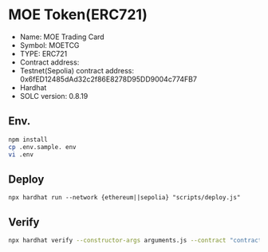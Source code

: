 # MOE Token(ERC721)

- Name: MOE Trading Card
- Symbol: MOETCG
- TYPE: ERC721
- Contract address: 
- Testnet(Sepolia) contract address: 0x6fED12485dAd32c2f86E8278D95DD9004c774FB7
- Hardhat
- SOLC version: 0.8.19

## Env.

```bash
npm install
cp .env.sample. env
vi .env
```

## Deploy

```bssh
npx hardhat run --network {ethereum||sepolia} "scripts/deploy.js"
```

## Verify

```bash
npx hardhat verify --constructor-args arguments.js --contract "contracts/MoeErc721.sol:MoeErc721" --network {ethereum||sepolia} {CONTRACT_ADDRESS}
```

